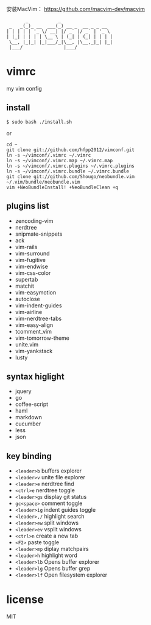 安装MacVim： https://github.com/macvim-dev/macvim

```
       _           _
 _   _(_)_ __  ___(_) __ _  __ _ _ __
| | | | | '_ \/ __| |/ _` |/ _` | '_ \
| |_| | | | | \__ \ | (_| | (_| | | | |
 \__, |_|_| |_|___/_|\__, |\__,_|_| |_|
 |___/               |___/

```

# vimrc

my vim config


## install

  ```
  $ sudo bash ./install.sh
  ```

  or

  ```
  cd ~
  git clone git://github.com/hfpp2012/vimconf.git
  ln -s ~/vimconf/.vimrc ~/.vimrc
  ln -s ~/vimconf/.vimrc.map ~/.vimrc.map
  ln -s ~/vimconf/.vimrc.plugins ~/.vimrc.plugins
  ln -s ~/vimconf/.vimrc.bundle ~/.vimrc.bundle
  git clone git://github.com/Shougo/neobundle.vim ~/.vim/bundle/neobundle.vim
  vim +NeoBundleInstall! +NeoBundleClean +q
  ```

## plugins list

  * zencoding-vim
  * nerdtree
  * snipmate-snippets
  * ack
  * vim-rails
  * vim-surround
  * vim-fugitive
  * vim-endwise
  * vim-css-color
  * supertab
  * matchit
  * vim-easymotion
  * autoclose
  * vim-indent-guides
  * vim-airline
  * vim-nerdtree-tabs
  * vim-easy-align
  * tcomment_vim
  * vim-tomorrow-theme
  * unite.vim
  * vim-yankstack
  * lusty

## syntax higlight

  * jquery
  * go
  * coffee-script
  * haml
  * markdown
  * cucumber
  * less
  * json

## key binding

  * `<leader>b`                     buffers explorer
  * `<leader>v`                     unite file explorer
  * `<leader>e`                     nerdtree find
  * `<ctrl>e`                       nerdtree toggle
  * `<leader>gs`                    display git status
  * `gc<space>`                     comment toggle
  * `<leader>ig`                    indent guides toggle
  * `<leader>,/`                    highlight search
  * `<leader>ew`                    split windows
  * `<leader>ev`                    vsplit windows
  * `<ctrl>n`                       create a new tab
  * `<F2>`                          paste toggle
  * `<leader>mp`                    diplay matchpairs
  * `<leader>h`                     highlight word
  * `<leader>lb`                    Opens buffer explorer
  * `<leader>lg`                    Opens buffer grep
  * `<leader>lf`                    Open filesystem explorer

# license

MIT
